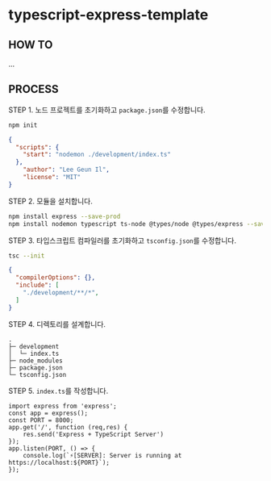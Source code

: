# typescript-express-template

## HOW TO
...

## PROCESS
STEP 1. 노드 프로젝트를 초기화하고 `package.json`를 수정합니다.

```bash
npm init
```
```json
{
  "scripts": {
    "start": "nodemon ./development/index.ts"
  },
	"author": "Lee Geun Il",
	"license": "MIT"
}

```


STEP 2. 모듈을 설치합니다.
```bash
npm install express --save-prod
npm install nodemon typescript ts-node @types/node @types/express --save-dev
```

STEP 3. 타입스크립트 컴파일러를 초기화하고 `tsconfig.json`를 수정합니다.
```bash
tsc --init
```
```json
{
  "compilerOptions": {},
  "include": [
    "./development/**/*",
  ]
}
```

STEP 4. 디렉토리를 설계합니다.
```
.
├─ development
│  └─ index.ts
├─ node_modules
├─ package.json
└─ tsconfig.json

```

STEP 5. `index.ts`를 작성합니다.

```
import express from 'express';
const app = express();
const PORT = 8000;
app.get('/', function (req,res) {
    res.send('Express + TypeScript Server')
});
app.listen(PORT, () => {
    console.log(`⚡️[SERVER]: Server is running at https://localhost:${PORT}`);
});
```
